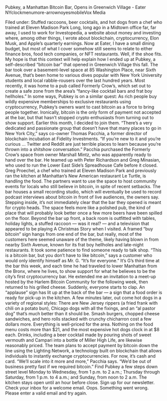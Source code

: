 Pubkey, a Manhattan Bitcoin Bar, Opens in Greenwich Village - Eater NYclockmenumore-arrownoyesmobileVox Media

Filed under:
Stuffed raccoons, beer cocktails, and hot dogs from a chef who trained at Eleven Madison Park
Long, long ago in a Midtown office far, far away, I used to work for Investopedia, a website about money and investing where, among other things, I wrote about blockchain, cryptocurrency, Elon Musk, and Apple’s quarterly earnings. Now at Eater, I have a small dining budget, but most of what I cover somehow still seems to relate to either finance bros, food tech companies, or NFT restaurants. Well, if the shoe fits.
My hope is that this context will help explain how I ended up at Pubkey, a self-described “bitcoin bar” that opened in Greenwich Village this fall. The bar took over a basement-level space at 85 Washington Place, near Sixth Avenue, that’s been home to various dives popular with New York University students and local rabble-rousers over the last hundred years. Most recently, it was home to a pub called Formerly Crow’s, which set out to create a safe zone from the area’s “fancy-like cocktail bars and frat boy hellholes.”
In some ways, Pubkey is on a similar quest: As rich people buy wildly expensive memberships to exclusive restaurants using cryptocurrency, Pubkey’s owners want to cast bitcoin as a force to bring people together. Ironically, bitcoin is the only form of payment not accepted at the bar, but that hasn’t stopped crypto enthusiasts from turning out to show support. Earlier this month, I decided to join them.
“There’s a very dedicated and passionate group that doesn’t have that many places to go in New York City,” says co-owner Thomas Pacchia, a former director of blockchain incubation at Fidelity Investments. “If you’re new to it and you’re curious ... Twitter and Reddit are just terrible places to learn because you’re thrown into a shitshow conversation.”
Pacchia purchased the Formerly Crow’s space from owner Marshall Mintz, who was apparently ready to hand over the bar. He teamed up with Peter Richardson and Greg Minasian, who used to run the Lower East Side’s Spreadhouse Cafe before it closed. Greg Proechel, a chef who trained at Eleven Madison Park and previously ran the kitchen at Manhattan’s New American restaurant Le Turtle, is handling the food.
The partners want to use the space to host community events for locals who still believe in bitcoin, in spite of recent setbacks. The bar houses a small recording studio, which will eventually be used to record podcast interviews about bitcoin in front of live audiences, the owners say. 
Stepping inside, it’s not immediately clear that the bar they opened is meant for crypto heads. The space feels more like a polished pub, the kind of place that will probably look better once a few more beers have been spilled on the floor. Beyond the bar up front, a back room is outfitted with tables, holiday lights, a stuffed raccoon — was it real? — and a television that appeared to be playing A Christmas Story when I visited. 
A framed “buy bitcoin” sign hangs from one end of the bar, but really, most of the customers here seemed unaware of the theme, likely having blown in from nearby Sixth Avenue, known for its frat boy hellholes and late-night restaurants. It took some patience to find someone ready to talk shop.
“This is a bitcoin bar, but you don’t have to like bitcoin,” says a customer who would only identify himself as Mr. G. “It’s for everyone.” It’s G’s third time at the bar this week, and each time he had traveled to lower Manhattan from the Bronx, where he lives, to show support for what he believes to be the city’s first cryptocurrency bar. He extended me an invitation to a meet-up hosted by the Harlem Bitcoin Community for the following week, then returned to his grilled cheese.
Suddenly, everyone starts to clap. An “applause” sign has lit up at the back of the bar — a sign that a food order is ready for pick-up in the kitchen. A few minutes later, out come hot dogs in a variety of regional styles: There are New Jersey rippers (a fried frank with chili on a potato bun), Chicago dogs with all the fixings, and an “al pastor dog” that’s much better than it should be. Smash burgers, chopped cheese sandwiches, and hero rolls stacked with crunchy chicharron cost a few dollars more.
Everything is well-priced for the area. Nothing on the food menu costs more than $21, and the most expensive hot dogs clock in at $8 each. Drinks, including a beer cocktail made by pouring shots of sweet vermouth and Campari into a bottle of Miller High Life, are likewise reasonably priced.
The team plans to accept payment by bitcoin down the line using the Lighting Network, a technology built on blockchain that allows individuals to instantly exchange cryptocurrencies. For now, it’s cash and card. “We’ll scale into it more and more,” Pacchia says. “We’d be out of business pretty fast if we required bitcoin.”
Find Pubkey a few steps down street level Monday to Wednesday, from 1 p.m. to 2 a.m.; Thursday through Saturday, from 1 p.m. to 4 a.m.; and Sunday, from noon to 2 a.m. The kitchen stays open until an hour before close.
Sign up for our newsletter.
Check your inbox for a welcome email.
Oops. Something went wrong. Please enter a valid email and try again.

